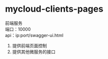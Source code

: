 # mycloud-clients-pages
前端服务  
端口：10000  
api：ip:port/swagger-ui.html  
1. 提供前端页面控制  
2. 提供其他微服务的接口  